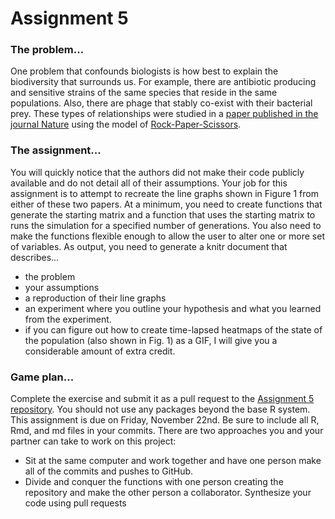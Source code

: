Assignment 5
============

### The problem...
One problem that confounds biologists is how best to explain the
biodiversity that surrounds us.  For example, there are antibiotic producing
and sensitive strains of the same species that reside in the same
populations.  Also, there are phage that stably co-exist with their
bacterial prey.  These types of relationships were studied in a [paper published
in the journal Nature](http://www.nature.com/nature/journal/v418/n6894/full/nature00823.html) using the model of [Rock-Paper-Scissors](http://en.wikipedia.org/wiki/Rock-paper-scissors).

### The assignment...
You will quickly notice that the authors did not make their code publicly
available and do not detail all of their assumptions. Your job for this
assignment is to attempt to recreate the line graphs shown in Figure 1 from
either of these two papers.  At a minimum, you need to create functions that
generate the starting matrix and a function that uses the starting matrix to
runs the simulation for a specified number of generations.  You also need to
make the functions flexible enough to allow the user to alter one or more set of
variables. As output, you need to generate a knitr document that describes...

* the problem
* your assumptions
* a reproduction of their line graphs
* an experiment where you outline your hypothesis and what you learned from the experiment.
* if you can figure out how to create time-lapsed heatmaps of the state of the
population (also shown in Fig. 1) as a GIF, I will give you a considerable
amount of extra credit.

### Game plan...
Complete the exercise and submit it as a pull request to the [Assignment 5 repository](https://github.com/microbialinformatics/assignment05). You should not use any packages beyond the base R system. This assignment is due on Friday, November 22nd. Be sure to include all R, Rmd, and md files in your commits. There are two approaches you and your partner can take to work on this project:

* Sit at the same computer and work together and have one person make all of the commits and pushes to GitHub.
* Divide and conquer the functions with one person creating the repository and make the other person a collaborator. Synthesize your code using pull requests
